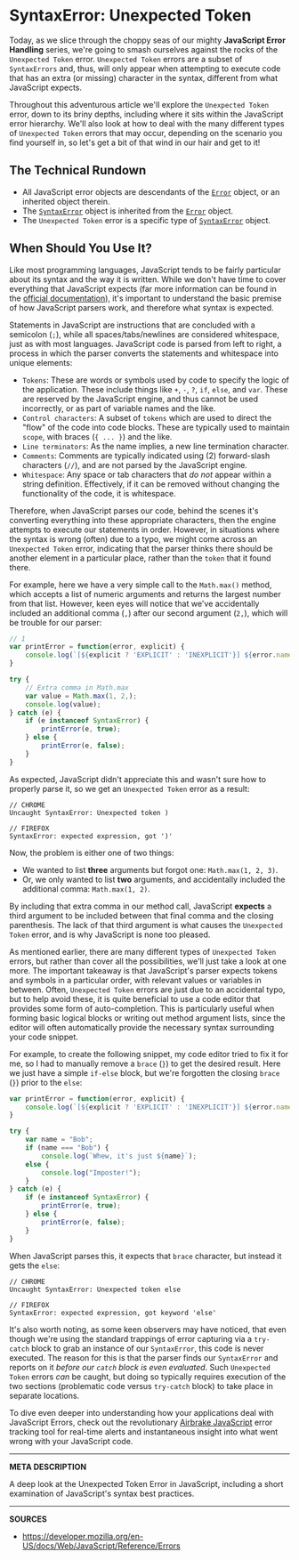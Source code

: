 # SyntaxError: Unexpected Token

Today, as we slice through the choppy seas of our mighty __JavaScript Error Handling__ series, we're going to smash ourselves against the rocks of the `Unexpected Token` error.  `Unexpected Token` errors are a subset of `SyntaxErrors` and, thus, will only appear when attempting to execute code that has an extra (or missing) character in the syntax, different from what JavaScript expects.

Throughout this adventurous article we'll explore the `Unexpected Token` error, down to its briny depths, including where it sits within the JavaScript error hierarchy.  We'll also look at how to deal with the many different types of `Unexpected Token` errors that may occur, depending on the scenario you find yourself in, so let's get a bit of that wind in our hair and get to it!

## The Technical Rundown

- All JavaScript error objects are descendants of the [`Error`](https://airbrake.io/blog/javascript-error-handling/javascript-error-hierarchy) object, or an inherited object therein.
- The [`SyntaxError`](https://developer.mozilla.org/en-US/docs/Web/JavaScript/Reference/Global_Objects/SyntaxError) object is inherited from the [`Error`](https://airbrake.io/blog/javascript-error-handling/javascript-error-hierarchy) object.
- The `Unexpected Token` error is a specific type of [`SyntaxError`](https://developer.mozilla.org/en-US/docs/Web/JavaScript/Reference/Global_Objects/SyntaxError) object.

## When Should You Use It?

Like most programming languages, JavaScript tends to be fairly particular about its syntax and the way it is written.  While we don't have time to cover everything that JavaScript expects (far more information can be found in the [official documentation](https://developer.mozilla.org/en-US/docs/Web/JavaScript/Guide/Grammar_and_types)), it's important to understand the basic premise of how JavaScript parsers work, and therefore what syntax is expected.

Statements in JavaScript are instructions that are concluded with a semicolon (`;`), while all spaces/tabs/newlines are considered whitespace, just as with most languages.  JavaScript code is parsed from left to right, a process in which the parser converts the statements and whitespace into unique elements:

- `Tokens`: These are words or symbols used by code to specify the logic of the application.  These include things like `+`, `-`, `?`, `if`, `else`, and `var`.  These are reserved by the JavaScript engine, and thus cannot be used incorrectly, or as part of variable names and the like.
- `Control characters`: A subset of `tokens` which are used to direct the "flow" of the code into code blocks.  These are typically used to maintain `scope`, with braces (`{ ... }`) and the like.
- `Line terminators`: As the name implies, a new line termination character.
- `Comments`: Comments are typically indicated using (2) forward-slash characters (`//`), and are not parsed by the JavaScript engine.
- `Whitespace`: Any space or tab characters that _do not_ appear within a string definition.  Effectively, if it can be removed without changing the functionality of the code, it is whitespace.

Therefore, when JavaScript parses our code, behind the scenes it's converting everything into these appropriate characters, then the engine attempts to execute our statements in order.  However, in situations where the syntax is wrong (often) due to a typo, we might come across an `Unexpected Token` error, indicating that the parser thinks there should be another element in a particular place, rather than the `token` that it found there.

For example, here we have a very simple call to the `Math.max()` method, which accepts a list of numeric arguments and returns the largest number from that list.  However, keen eyes will notice that we've accidentally included an additional comma (`,`) after our second argument (`2,`), which will be trouble for our parser:

```js
// 1
var printError = function(error, explicit) {
    console.log(`[${explicit ? 'EXPLICIT' : 'INEXPLICIT'}] ${error.name}: ${error.message}`);
}

try {
    // Extra comma in Math.max
    var value = Math.max(1, 2,);
    console.log(value);
} catch (e) {
    if (e instanceof SyntaxError) {
        printError(e, true);
    } else {
        printError(e, false);
    }
}
```

As expected, JavaScript didn't appreciate this and wasn't sure how to properly parse it, so we get an `Unexpected Token` error as a result:

```
// CHROME
Uncaught SyntaxError: Unexpected token )

// FIREFOX
SyntaxError: expected expression, got ')'
```

Now, the problem is either one of two things:

- We wanted to list **three** arguments but forgot one: `Math.max(1, 2, 3)`.
- Or, we only wanted to list **two** arguments, and accidentally included the additional comma: `Math.max(1, 2)`.

By including that extra comma in our method call, JavaScript **expects** a third argument to be included between that final comma and the closing parenthesis.  The lack of that third argument is what causes the `Unexpected Token` error, and is why JavaScript is none too pleased.

As mentioned earlier, there are many different types of `Unexpected Token` errors, but rather than cover all the possibilities, we'll just take a look at one more.  The important takeaway is that JavaScript's parser expects tokens and symbols in a particular order, with relevant values or variables in between.  Often, `Unexpected Token` errors are just due to an accidental typo, but to help avoid these, it is quite beneficial to use a code editor that provides some form of auto-completion.  This is particularly useful when forming basic logical blocks or writing out method argument lists, since the editor will often automatically provide the necessary syntax surrounding your code snippet.

For example, to create the following snippet, my code editor tried to fix it for me, so I had to manually remove a `brace` (`}`) to get the desired result.  Here we just have a simple `if-else` block, but we're forgotten the closing `brace` (`}`) prior to the `else`:

```js
var printError = function(error, explicit) {
    console.log(`[${explicit ? 'EXPLICIT' : 'INEXPLICIT'}] ${error.name}: ${error.message}`);
}

try {
    var name = "Bob";
    if (name === "Bob") {
        console.log(`Whew, it's just ${name}`);
    else {
        console.log("Imposter!");
    }
} catch (e) {
    if (e instanceof SyntaxError) {
        printError(e, true);
    } else {
        printError(e, false);
    }
}
```

When JavaScript parses this, it expects that `brace` character, but instead it gets the `else`:

```
// CHROME
Uncaught SyntaxError: Unexpected token else

// FIREFOX
SyntaxError: expected expression, got keyword 'else'
```

It's also worth noting, as some keen observers may have noticed, that even though we're using the standard trappings of error capturing via a `try-catch` block to grab an instance of our `SyntaxError`, this code is never executed.  The reason for this is that the parser finds our `SyntaxError` and reports on it _before our `catch` block is even evaluated_.  Such `Unexpected Token` errors _can_ be caught, but doing so typically requires execution of the two sections (problematic code versus `try-catch` block) to take place in separate locations.

To dive even deeper into understanding how your applications deal with JavaScript Errors, check out the revolutionary <a class="js-cta-utm" href="https://airbrake.io/languages/javascript_exception_handler?utm_source=blog&amp;utm_medium=end-post&amp;utm_campaign=airbrake-js">Airbrake JavaScript</a> error tracking tool for real-time alerts and instantaneous insight into what went wrong with your JavaScript code.

---

__META DESCRIPTION__

A deep look at the Unexpected Token Error in JavaScript, including a short examination of JavaScript's syntax best practices.

---

__SOURCES__

- https://developer.mozilla.org/en-US/docs/Web/JavaScript/Reference/Errors

